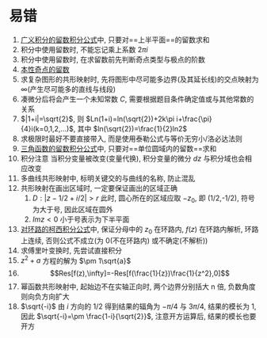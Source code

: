 # 易错
1. [广义积分的留数积分公式](#gyjf_lsjfgs)中, 只要对==上半平面==的留数求和
2. 积分中使用留数时, 不能忘记乘上系数 $2\pi i$
3. 积分中使用留数时, 在求留数前先判断奇点类型与极点的阶数
4. [本性奇点的留数](#bxjddls)
5. 求复杂图形的共形映射时, 先将图形中尽可能多边界(及其延长线)的交点映射为 $\infty$(产生尽可能多的直线与线段)
6. 凑微分后将会产生一个未知常数 $C$, 需要根据题目条件确定值或与其他常数的关系
7. $|1+i|=\sqrt{2}$, 则 $Ln(1+i)=ln(\sqrt{2})+2k\pi i+\frac{\pi}{4}i(k=0,1,2,...)$, 其中 $ln(\sqrt{2})=\frac{1}{2}ln2$
8. 求极限时最好不要直接带入, 而是使用泰勒公式与等价无穷小/洛必达法则
9. [三角函数的留数积分公式](#sjhsx_lsjfgs)中, 只要对==单位圆域内的留数==求和
10. 积分注意 当积分变量被改变(变量代换), 积分变量的微分 $dz$ 与积分域也会相应改变
11. 多曲线共形映射中, 标明关键交的与曲线的名称, 防止混乱
12. 共形映射在画出区域时, 一定要保证画出的区域正确
    1. $D:|z-1/2+i/2|>r$ 此时, 圆心所在的区域应取 $-z_0$, 即 (1/2,-1/2), 符号为大于号, 因此区域在圆外
    2. $Imz<0$ 小于号表示为下半平面
13. [对环路的柯西积分公式](#kxjfgs)中, 保证分母中的 $z_0$ 在环路内, $f(z)$ 在环路内解析, 环路上连续, 否则公式不成立(为 $0$(不在环路内) 或不确定(不解析))
14. 求傅里叶变换时, 先尝试直接积分
15. $z^2+a$ 方程的解为 $\pm 1\sqrt{a}$
16. $$Res[f(z),\infty]=-Res[f(\frac{1}{z})\frac{1}{z^2},0]$$
17. 幂函数共形映射中, 起始边不在实轴正向时, 两个边界分别括大 n 倍, 负数角度则向负方向扩大
18. $\sqrt{-i}$ 由 $i$ 方向的 $1/2$ 得到结果的辐角为 $-\pi/4$ 与 $3\pi/4$, 结果的模长为 $1$, 因此 $\sqrt{-i}=\pm \frac{1-i}{\sqrt{2}}$, 注意开方运算后, 结果的模长也要开方
